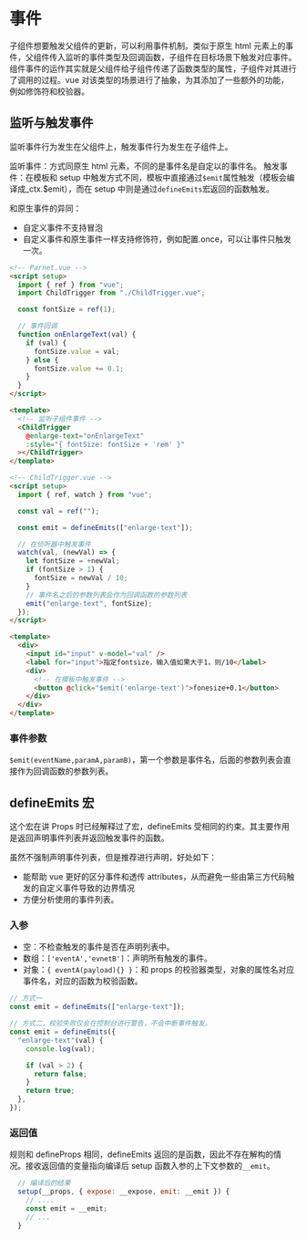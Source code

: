 # 事件

子组件想要触发父组件的更新，可以利用事件机制。类似于原生 html 元素上的事件，父组件传入监听的事件类型及回调函数，子组件在目标场景下触发对应事件。
组件事件的运作其实就是父组件给子组件传递了函数类型的属性，子组件对其进行了调用的过程。vue 对该类型的场景进行了抽象，为其添加了一些额外的功能，例如修饰符和校验器。

## 监听与触发事件

监听事件行为发生在父组件上，触发事件行为发生在子组件上。

监听事件：方式同原生 html 元素，不同的是事件名是自定以的事件名。
触发事件：在模板和 setup 中触发方式不同，模板中直接通过`$emit`属性触发（模板会编译成\_ctx.$emit），而在 setup 中则是通过`defineEmits`宏返回的函数触发。

和原生事件的异同：

- 自定义事件不支持冒泡
- 自定义事件和原生事件一样支持修饰符，例如配置.once，可以让事件只触发一次。

```html
<!-- Parnet.vue -->
<script setup>
  import { ref } from "vue";
  import ChildTrigger from "./ChildTrigger.vue";

  const fontSize = ref(1);

  // 事件回调
  function onEnlargeText(val) {
    if (val) {
      fontSize.value = val;
    } else {
      fontSize.value += 0.1;
    }
  }
</script>

<template>
  <!-- 监听子组件事件 -->
  <ChildTrigger
    @enlarge-text="onEnlargeText"
    :style="{ fontSize: fontSize + 'rem' }"
  ></ChildTrigger>
</template>
```

```html
<!-- ChildTrigger.vue -->
<script setup>
  import { ref, watch } from "vue";

  const val = ref("");

  const emit = defineEmits(["enlarge-text"]);

  // 在侦听器中触发事件
  watch(val, (newVal) => {
    let fontSize = +newVal;
    if (fontSize > 1) {
      fontSize = newVal / 10;
    }
    // 事件名之后的参数列表会作为回调函数的参数列表
    emit("enlarge-text", fontSize);
  });
</script>

<template>
  <div>
    <input id="input" v-model="val" />
    <label for="input">指定fontsize，输入值如果大于1，则/10</label>
    <div>
      <!-- 在模板中触发事件 -->
      <button @click="$emit('enlarge-text')">fonesize+0.1</button>
    </div>
  </div>
</template>
```

### 事件参数

`$emit(eventName,paramA,paramB)`，第一个参数是事件名，后面的参数列表会直接作为回调函数的参数列表。

## defineEmits 宏

这个宏在讲 Props 时已经解释过了宏，defineEmits 受相同的约束。其主要作用是返回声明事件列表并返回触发事件的函数。

虽然不强制声明事件列表，但是推荐进行声明，好处如下：

- 能帮助 vue 更好的区分事件和透传 attributes，从而避免一些由第三方代码触发的自定义事件导致的边界情况
- 方便分析使用的事件列表。

### 入参

- 空：不检查触发的事件是否在声明列表中。
- 数组：`['eventA','evnetB']`：声明所有触发的事件。
- 对象：`{ eventA(payload){} }`：和 props 的校验器类型，对象的属性名对应事件名，对应的函数为校验函数。

```javascript
// 方式一
const emit = defineEmits(["enlarge-text"]);

// 方式二，校验失败仅会在控制台进行警告，不会中断事件触发。
const emit = defineEmits({
  "enlarge-text"(val) {
    console.log(val);

    if (val > 2) {
      return false;
    }
    return true;
  },
});
```

### 返回值

规则和 defineProps 相同，defineEmits 返回的是函数，因此不存在解构的情况。接收返回值的变量指向编译后 setup 函数入参的上下文参数的`__emit`。

```javascript
  // 编译后的结果
  setup(__props, { expose: __expose, emit: __emit }) {
    // ....
    const emit = __emit;
    // ...
  }
```
